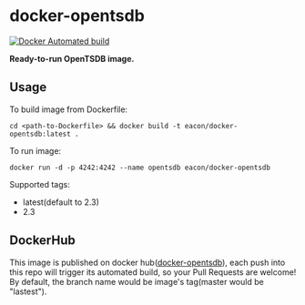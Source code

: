 # docker-opentsdb

[![Docker Automated build](https://img.shields.io/docker/automated/jrottenberg/ffmpeg.svg)]()

**Ready-to-run OpenTSDB image.**  


## Usage
To build image from Dockerfile:  
```
cd <path-to-Dockerfile> && docker build -t eacon/docker-opentsdb:latest .
```

To run image:  
```
docker run -d -p 4242:4242 --name opentsdb eacon/docker-opentsdb
```

Supported tags:  
- latest(default to 2.3)
- 2.3


## DockerHub
This image is published on docker hub([docker-opentsdb](https://hub.docker.com/r/eacon/docker-opentsdb/)), each push into this repo will trigger its automated build, so your Pull Requests are welcome!  
By default, the branch name would be image's tag(master would be "lastest").
